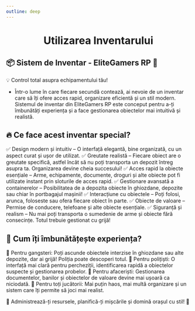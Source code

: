 ```yaml
---
outline: deep
---
```


#  <center>Utilizarea Inventarului </center>

## 📦 Sistem de Inventar - EliteGamers RP 🎒
💡 Control total asupra echipamentului tău!
- Într-o lume în care fiecare secundă contează, ai nevoie de un inventar care să îți ofere acces rapid, organizare eficientă și un stil modern. Sistemul de inventar din EliteGamers RP este conceput pentru a-ți îmbunătăți experiența și a face gestionarea obiectelor mai intuitivă și realistă.

## 🔥 Ce face acest inventar special?
✅ Design modern și intuitiv – O interfață elegantă, bine organizată, cu un aspect curat și ușor de utilizat.
✅ Greutate realistă – Fiecare obiect are o greutate specifică, astfel încât să nu poți transporta un depozit întreg asupra ta. Organizarea devine cheia succesului!
✅ Acces rapid la obiecte esențiale – Arme, echipamente, documente, droguri și alte obiecte pot fi utilizate instant prin sloturile de acces rapid.
✅ Gestionare avansată a containerelor – Posibilitatea de a depozita obiecte în ghiozdane, depozite sau chiar în portbagajul mașinii!
✅ Interacțiune cu obiectele – Poți folosi, arunca, foloseste sau ofera fiecare obiect în parte.
✅ Obiecte de valoare – Permise de conducere, telefoane și alte obiecte esențiale.
✅ Siguranță și realism – Nu mai poți transporta o sumedenie de arme și obiecte fără consecințe. Totul trebuie gestionat cu grijă!

## 🌟 Cum îți îmbunătățește experiența?
🔹 Pentru gangsteri: Poți ascunde obiectele interzise în ghiozdane sau alte depozite, dar ai grijă! Poliția poate descoperi totul.
🔹 Pentru polițiști: O interfață mai clară pentru percheziții, identificarea rapidă a obiectelor suspecte și gestionarea probelor.
🔹 Pentru afaceriști: Gestionarea documentelor, banilor și obiectelor de valoare devine mai ușoară ca niciodată.
🔹 Pentru toți jucătorii: Mai puțin haos, mai multă organizare și un sistem care îți permite să joci mai realist.

🔑 Administrează-ți resursele, planifică-ți mișcările și domină orașul cu stil! 🚀

